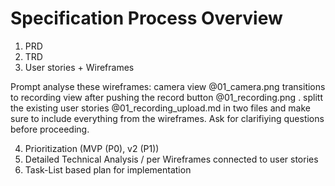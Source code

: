 # Specification Process Overview

1. ⁠PRD
2. TRD
3. ⁠⁠User stories + Wireframes

Prompt
analyse these wireframes: camera view @01_camera.png transitions to recording view after pushing the record button @01_recording.png .
splitt the existing user stories @01_recording_upload.md  in two files and make sure to include everything from the wireframes.
Ask for clarifiying questions before proceeding.

4. ⁠Prioritization (MVP (P0), v2 (P1))
5. ⁠Detailed Technical Analysis / per  Wireframes connected to user stories
6. ⁠Task-List ⁠based plan for implementation